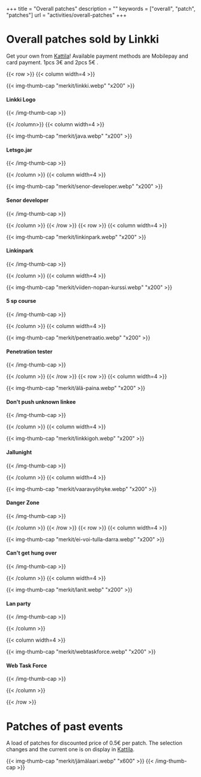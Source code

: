 +++
title = "Overall patches"
description = ""
keywords = ["overall", "patch", "patches"]
url = "activities/overall-patches"
+++

# Overall patches sold by Linkki

Get your own from [Kattila](/toiminta/kattila)!
Available payment methods are Mobilepay and card payment. 1pcs 3€ and 2pcs 5€ .

{{< row >}}
{{< column width=4 >}}

{{< img-thumb-cap "merkit/linkki.webp" "x200" >}}

#### Linkki Logo
{{< /img-thumb-cap >}}

{{< /column>}}
{{< column width=4 >}}

{{< img-thumb-cap "merkit/java.webp" "x200" >}}

#### Letsgo.jar
{{< /img-thumb-cap >}}

{{< /column >}}
{{< column width=4 >}}

{{< img-thumb-cap "merkit/senor-developer.webp" "x200" >}}

#### Senor developer
{{< /img-thumb-cap >}}

{{< /column >}}
{{< /row >}}
{{< row >}}
{{< column width=4 >}}

{{< img-thumb-cap "merkit/linkinpark.webp" "x200" >}}

#### Linkinpark
{{< /img-thumb-cap >}}

{{< /column >}}
{{< column width=4 >}}

{{< img-thumb-cap "merkit/viiden-nopan-kurssi.webp" "x200" >}}

#### 5 sp course
{{< /img-thumb-cap >}}

{{< /column >}}
{{< column width=4 >}}

{{< img-thumb-cap "merkit/penetraatio.webp" "x200" >}}

#### Penetration tester
{{< /img-thumb-cap >}}

{{< /column >}}
{{< /row >}}
{{< row >}}
{{< column width=4 >}}

{{< img-thumb-cap "merkit/älä-paina.webp" "x200" >}}

#### Don't push unknown linkee
{{< /img-thumb-cap >}}

{{< /column >}}
{{< column width=4 >}}

{{< img-thumb-cap "merkit/linkkigoh.webp" "x200" >}}

#### Jallunight
{{< /img-thumb-cap >}}

{{< /column >}}
{{< column width=4 >}}

{{< img-thumb-cap "merkit/vaaravyöhyke.webp" "x200" >}}

#### Danger Zone
{{< /img-thumb-cap >}}

{{< /column >}}
{{< /row >}}
{{< row >}}
{{< column width=4 >}}

{{< img-thumb-cap "merkit/ei-voi-tulla-darra.webp" "x200" >}}

#### Can't get hung over
{{< /img-thumb-cap >}}

{{< /column >}}
{{< column width=4 >}}

{{< img-thumb-cap "merkit/lanit.webp" "x200" >}}

#### Lan party
{{< /img-thumb-cap >}}

{{< /column >}}

{{< column width=4 >}}

{{< img-thumb-cap "merkit/webtaskforce.webp" "x200" >}}

#### Web Task Force
{{< /img-thumb-cap >}}

{{< /column >}}

{{< /row >}}

# Patches of past events

A load of patches for discounted price of 0.5€ per patch. The selection
changes and the current one is on display in [Kattila](/toiminta/kattila/).

{{< img-thumb-cap "merkit/jämälaari.webp" "x600" >}}
{{< /img-thumb-cap >}}
